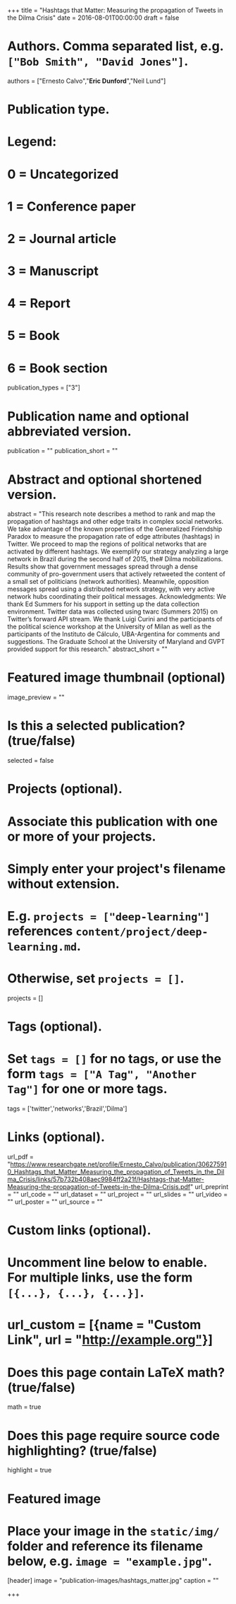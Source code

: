 +++
title = "Hashtags that Matter: Measuring the propagation of Tweets in the Dilma Crisis"
date = 2016-08-01T00:00:00
draft = false

# Authors. Comma separated list, e.g. `["Bob Smith", "David Jones"]`.
authors = ["Ernesto Calvo","**Eric Dunford**","Neil Lund"]

# Publication type.
# Legend:
# 0 = Uncategorized
# 1 = Conference paper
# 2 = Journal article
# 3 = Manuscript
# 4 = Report
# 5 = Book
# 6 = Book section
publication_types = ["3"]

# Publication name and optional abbreviated version.
publication = ""
publication_short = ""

# Abstract and optional shortened version.
abstract = "This research note describes a method to rank and map the propagation of hashtags and other edge traits in complex social networks. We take advantage of the known properties of the Generalized Friendship Paradox to measure the propagation rate of edge attributes (hashtags) in Twitter. We proceed to map the regions of political networks that are activated by different hashtags. We exemplify our strategy analyzing a large network in Brazil during the second half of 2015, the# Dilma mobilizations. Results show that government messages spread through a dense community of pro-government users that actively retweeted the content of a small set of politicians (network authorities). Meanwhile, opposition messages spread using a distributed network strategy, with very active network hubs coordinating their political messages. Acknowledgments: We thank Ed Summers for his support in setting up the data collection environment. Twitter data was collected using twarc (Summers 2015) on Twitter’s forward API stream. We thank Luigi Curini and the participants of the political science workshop at the University of Milan as well as the participants of the Instituto de Cálculo, UBA-Argentina for comments and suggestions. The Graduate School at the University of Maryland and GVPT provided support for this research."
abstract_short = ""

# Featured image thumbnail (optional)
image_preview = ""

# Is this a selected publication? (true/false)
selected = false

# Projects (optional).
#   Associate this publication with one or more of your projects.
#   Simply enter your project's filename without extension.
#   E.g. `projects = ["deep-learning"]` references `content/project/deep-learning.md`.
#   Otherwise, set `projects = []`.
projects = []

# Tags (optional).
#   Set `tags = []` for no tags, or use the form `tags = ["A Tag", "Another Tag"]` for one or more tags.
tags = ['twitter','networks','Brazil','Dilma']

# Links (optional).
url_pdf = "https://www.researchgate.net/profile/Ernesto_Calvo/publication/306275910_Hashtags_that_Matter_Measuring_the_propagation_of_Tweets_in_the_Dilma_Crisis/links/57b732b408aec9984ff2a21f/Hashtags-that-Matter-Measuring-the-propagation-of-Tweets-in-the-Dilma-Crisis.pdf"
url_preprint = ""
url_code = ""
url_dataset = ""
url_project = ""
url_slides = ""
url_video = ""
url_poster = ""
url_source = ""

# Custom links (optional).
#   Uncomment line below to enable. For multiple links, use the form `[{...}, {...}, {...}]`.
# url_custom = [{name = "Custom Link", url = "http://example.org"}]

# Does this page contain LaTeX math? (true/false)
math = true

# Does this page require source code highlighting? (true/false)
highlight = true

# Featured image
# Place your image in the `static/img/` folder and reference its filename below, e.g. `image = "example.jpg"`.
[header]
image = "publication-images/hashtags_matter.jpg"
caption = ""

+++

